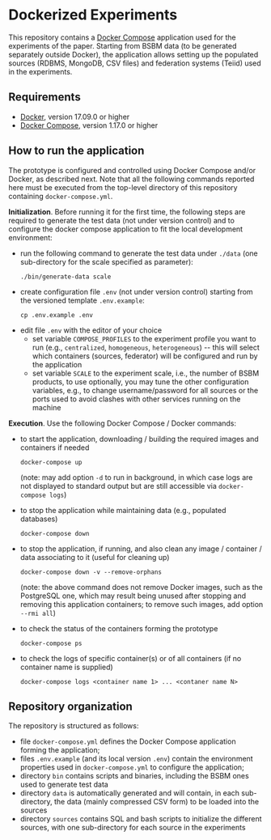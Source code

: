 # Dockerized Experiments 

This repository contains a [Docker Compose](https://docs.docker.com/compose/) application used for the experiments of the paper. Starting from BSBM data (to be generated separately outside Docker), the application allows setting up the populated sources (RDBMS, MongoDB, CSV files) and federation systems (Teiid) used in the experiments.

## Requirements

* [Docker](https://docs.docker.com/get-docker/), version 17.09.0 or higher
* [Docker Compose](https://docs.docker.com/compose/install/), version 1.17.0 or higher

## How to run the application

The prototype is configured and controlled using Docker Compose and/or Docker, as described next.
Note that all the following commands reported here must be executed from the top-level directory of this repository containing `docker-compose.yml`.

**Initialization**. Before running it for the first time, the following steps are required to generate the test data (not under version control) and to configure the docker compose application to fit the local development environment:

* run the following command to generate the test data under `./data` (one sub-directory for the scale specified as parameter):
  ```
  ./bin/generate-data scale
  ```
* create configuration file `.env` (not under version control) starting from the versioned template `.env.example`:
  ```
  cp .env.example .env
  ```
* edit file `.env` with the editor of your choice
  * set variable `COMPOSE_PROFILES` to the experiment profile you want to run (e.g., `centralized`, `homogeneous`, `heterogeneous`) -- this will select which containers (sources, federator) will be configured and run by the application
  * set variable `SCALE` to the experiment scale, i.e., the number of BSBM products, to use
   optionally, you may tune the other configuration variables, e.g., to change username/password for all sources or the ports used to avoid clashes with other services running on the machine

**Execution**. Use the following Docker Compose / Docker commands: 

* to start the application, downloading / building the required images and containers if needed
  ```
  docker-compose up
  ```
  (note: may add option `-d` to run in background, in which case logs are not displayed to standard output but are still accessible via `docker-compose logs`)

* to stop the application while maintaining data (e.g., populated databases)
  ```
  docker-compose down
  ```
* to stop the application, if running, and also clean any image / container / data associating to it (useful for cleaning up)
  ```
  docker-compose down -v --remove-orphans
  ```
  (note: the above command does not remove Docker images, such as the PostgreSQL one, which may result being unused after stopping and removing this application containers; to remove such images, add option `--rmi all`)

* to check the status of the containers forming the prototype
  ```
  docker-compose ps
  ```
* to check the logs of specific container(s) or of all containers (if no container name is supplied)
  ```
  docker-compose logs <container name 1> ... <contaner name N>
  ```

## Repository organization

The repository is structured as follows:

* file `docker-compose.yml` defines the Docker Compose application forming the application;
* files `.env.example` (and its local version `.env`) contain the environment properties used in `docker-compose.yml` to configure the application;
* directory `bin` contains scripts and binaries, including the BSBM ones used to generate test data
* directory `data` is automatically generated and will contain, in each sub-directory, the data (mainly compressed CSV form) to be loaded into the sources
* directory `sources` contains SQL and bash scripts to initialize the different sources, with one sub-directory for each source in the experiments
